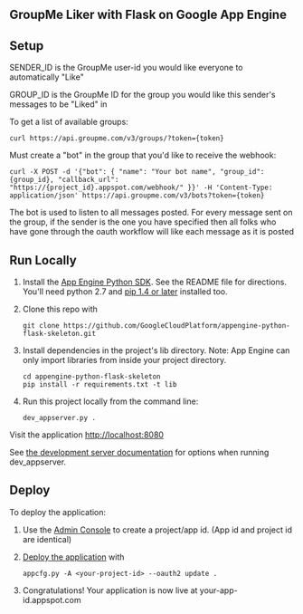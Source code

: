## GroupMe Liker with Flask on Google App Engine

## Setup

SENDER_ID is the GroupMe user-id you would like everyone to automatically "Like"

GROUP_ID is the GroupMe ID for the group you would like this sender's messages to be "Liked" in

To get a list of available groups:
```
curl https://api.groupme.com/v3/groups/?token={token}
```

Must create a "bot" in the group that you'd like to receive the webhook:
```
curl -X POST -d '{"bot": { "name": "Your bot name", "group_id": {group_id}, "callback_url": "https://{project_id}.appspot.com/webhook/" }}' -H 'Content-Type: application/json' https://api.groupme.com/v3/bots?token={token}
```

The bot is used to listen to all messages posted. For every message sent on the group, if the sender is the one you have specified then all folks who have gone through the oauth workflow will like each message as it is posted

## Run Locally
1. Install the [App Engine Python SDK](https://developers.google.com/appengine/downloads).
See the README file for directions. You'll need python 2.7 and [pip 1.4 or later](http://www.pip-installer.org/en/latest/installing.html) installed too.

2. Clone this repo with

   ```
   git clone https://github.com/GoogleCloudPlatform/appengine-python-flask-skeleton.git
   ```
3. Install dependencies in the project's lib directory.
   Note: App Engine can only import libraries from inside your project directory.

   ```
   cd appengine-python-flask-skeleton
   pip install -r requirements.txt -t lib
   ```
4. Run this project locally from the command line:

   ```
   dev_appserver.py .
   ```

Visit the application [http://localhost:8080](http://localhost:8080)

See [the development server documentation](https://developers.google.com/appengine/docs/python/tools/devserver)
for options when running dev_appserver.

## Deploy
To deploy the application:

1. Use the [Admin Console](https://appengine.google.com) to create a
   project/app id. (App id and project id are identical)
1. [Deploy the
   application](https://developers.google.com/appengine/docs/python/tools/uploadinganapp) with

   ```
   appcfg.py -A <your-project-id> --oauth2 update .
   ```
1. Congratulations!  Your application is now live at your-app-id.appspot.com

